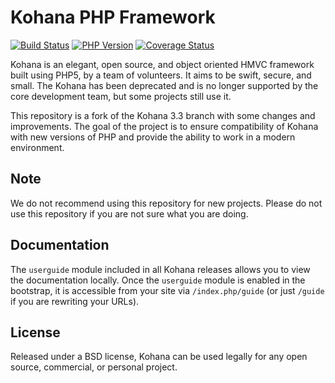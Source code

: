 # Kohana PHP Framework

[![Build Status](https://travis-ci.org/lestor/kohana.svg?branch=3.3/develop)](https://travis-ci.org/lestor/kohana)
[![PHP Version](https://img.shields.io/badge/php->=7.1-8892BF.svg)](http://www.php.net/)
[![Coverage Status](https://coveralls.io/repos/github/lestor/kohana/badge.svg?branch=3.3/develop)](https://coveralls.io/github/lestor/kohana?branch=3.3/develop)

Kohana is an elegant, open source, and object oriented HMVC framework built using PHP5, by a team of volunteers. It aims to be swift, secure, and small. The Kohana has been deprecated and is no longer supported by the core development team, but some projects still use it.

This repository is a fork of the Kohana 3.3 branch with some changes and improvements. The goal of the project is to ensure compatibility of Kohana with new versions of PHP and provide the ability to work in a modern environment.

## Note

We do not recommend using this repository for new projects. Please do not use this repository if you are not sure what you are doing.

## Documentation

The `userguide` module included in all Kohana releases allows you to view the documentation locally. Once the `userguide` module is enabled in the bootstrap, it is accessible from your site via `/index.php/guide` (or just `/guide` if you are rewriting your URLs).

## License
Released under a BSD license, Kohana can be used legally for any open source, commercial, or personal project.